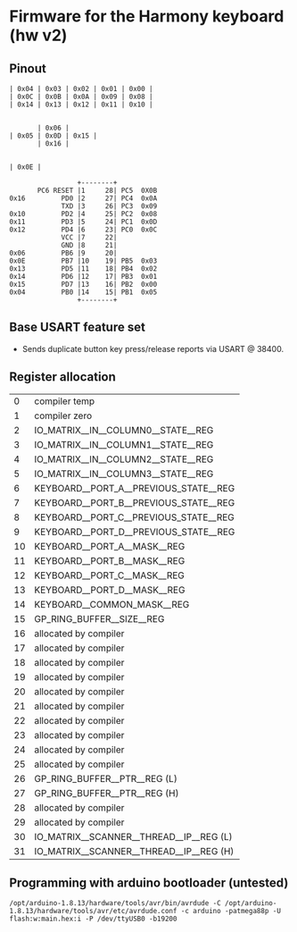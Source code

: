 # Firmware for the Harmony keyboard (hw v2)

## Pinout
```
| 0x04 | 0x03 | 0x02 | 0x01 | 0x00 |
| 0x0C | 0x0B | 0x0A | 0x09 | 0x08 |
| 0x14 | 0x13 | 0x12 | 0x11 | 0x10 |


       | 0x06 |
| 0x05 | 0x0D | 0x15 |
       | 0x16 |


| 0x0E |

                 +--------+
       PC6 RESET |1     28| PC5  0X0B
0x16         PD0 |2     27| PC4  0x0A
             TXD |3     26| PC3  0x09
0x10         PD2 |4     25| PC2  0x08
0x11         PD3 |5     24| PC1  0x0D
0x12         PD4 |6     23| PC0  0x0C
             VCC |7     22|
             GND |8     21|
0x06         PB6 |9     20|
0x0E         PB7 |10    19| PB5  0x03
0x13         PD5 |11    18| PB4  0x02
0x14         PD6 |12    17| PB3  0x01
0x15         PD7 |13    16| PB2  0x00
0x04         PB0 |14    15| PB1  0x05
                 +--------+
```

## Base USART feature set
* Sends duplicate button key press/release reports via USART @ 38400.


## Register allocation

|    |                                                                 |
|----|-----------------------------------------------------------------|
|  0 | compiler temp                                                   |
|  1 | compiler zero                                                   |
|  2 | IO_MATRIX__IN__COLUMN0__STATE__REG                              |
|  3 | IO_MATRIX__IN__COLUMN1__STATE__REG                              |
|  4 | IO_MATRIX__IN__COLUMN2__STATE__REG                              |
|  5 | IO_MATRIX__IN__COLUMN3__STATE__REG                              |
|  6 | KEYBOARD__PORT_A__PREVIOUS_STATE__REG                           |
|  7 | KEYBOARD__PORT_B__PREVIOUS_STATE__REG                           |
|  8 | KEYBOARD__PORT_C__PREVIOUS_STATE__REG                           |
|  9 | KEYBOARD__PORT_D__PREVIOUS_STATE__REG                           |
| 10 | KEYBOARD__PORT_A__MASK__REG                                     |
| 11 | KEYBOARD__PORT_B__MASK__REG                                     |
| 12 | KEYBOARD__PORT_C__MASK__REG                                     |
| 13 | KEYBOARD__PORT_D__MASK__REG                                     |
| 14 | KEYBOARD__COMMON_MASK__REG                                      |
| 15 | GP_RING_BUFFER__SIZE__REG                                       |
| 16 | allocated by compiler                                           |
| 17 | allocated by compiler                                           |
| 18 | allocated by compiler                                           |
| 19 | allocated by compiler                                           |
| 20 | allocated by compiler                                           |
| 21 | allocated by compiler                                           |
| 22 | allocated by compiler                                           |
| 23 | allocated by compiler                                           |
| 24 | allocated by compiler                                           |
| 25 | allocated by compiler                                           |
| 26 | GP_RING_BUFFER__PTR__REG (L)                                    |
| 27 | GP_RING_BUFFER__PTR__REG (H)                                    |
| 28 | allocated by compiler                                           |
| 29 | allocated by compiler                                           |
| 30 | IO_MATRIX__SCANNER__THREAD__IP__REG (L)                         |
| 31 | IO_MATRIX__SCANNER__THREAD__IP__REG (H)                         |


## Programming with arduino bootloader (untested)

```
/opt/arduino-1.8.13/hardware/tools/avr/bin/avrdude -C /opt/arduino-1.8.13/hardware/tools/avr/etc/avrdude.conf -c arduino -patmega88p -U flash:w:main.hex:i -P /dev/ttyUSB0 -b19200
```